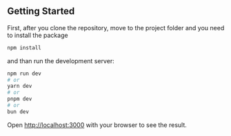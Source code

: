 ## Getting Started

First, after you clone the repository, move to the project folder and you need to install the package

```bash
npm install
```

and than run the development server:

```bash
npm run dev
# or
yarn dev
# or
pnpm dev
# or
bun dev
```

Open [http://localhost:3000](http://localhost:3000) with your browser to see the result.
